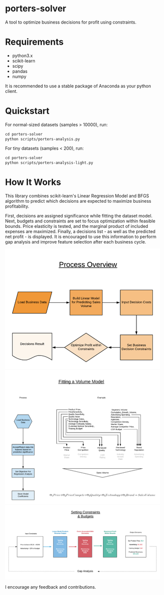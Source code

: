 # porters-solver
A tool to optimize business decisions for profit using constraints.

# Requirements

- python3.x
- scikit-learn
- scipy
- pandas
- numpy

It is recommended to use a stable package of Anaconda as your python client.

# Quickstart

For normal-sized datasets (samples > 10000), run:

```python3
cd porters-solver
python scripts/porters-analysis.py
```

For tiny datasets (samples < 200), run:

```python3
cd porters-solver
python scripts/porters-analysis-light.py
```

# How It Works

This library combines scikit-learn's Linear Regression Model and BFGS algorithm to predict which decisions are expected to maximize business profitability.

First, decisions are assigned significance while fitting the dataset model. Next, budgets and constraints are set to focus optimization within feasible bounds. Price elasticity is tested, and the marginal product of included expenses are maximized. Finally, a decisions list - as well as the predicted net profit - is displayed. It is encouraged to use this information to perform gap analysis and improve feature selection after each business cycle.

<img src="/images/overview.png" width="680">

<img src="/images/volumemodel.png" width="850">

<img src="/images/constraints.png" width="900">

I encourage any feedback and contributions.
